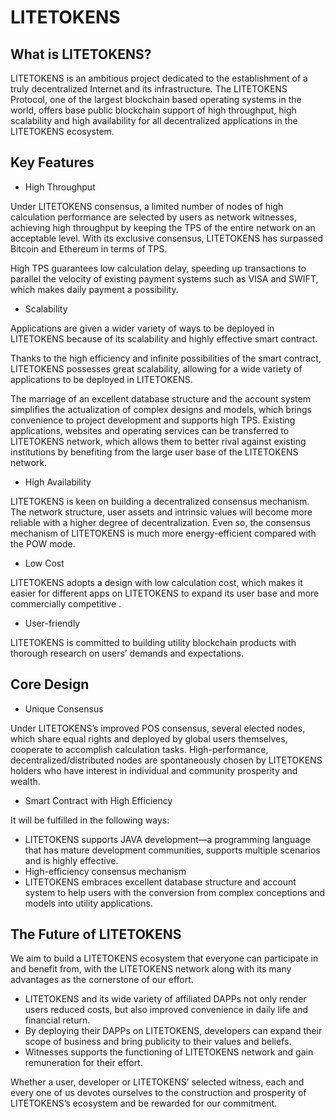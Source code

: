 # LITETOKENS

## What is LITETOKENS?

LITETOKENS is an ambitious project dedicated to the establishment of a truly decentralized Internet and its infrastructure. The LITETOKENS Protocol, one of the largest blockchain based operating systems in the world, offers base public blockchain support of high throughput, high scalability and high availability for all decentralized applications in the LITETOKENS ecosystem. 

## Key Features

+ High Throughput

Under LITETOKENS consensus, a limited number of nodes of high calculation performance are selected by users as network witnesses, achieving high throughput by keeping the TPS of the entire network on an acceptable level. With its exclusive consensus, LITETOKENS has surpassed Bitcoin and Ethereum in terms of TPS.

High TPS guarantees low calculation delay, speeding up transactions to parallel the velocity of existing payment systems such as VISA and SWIFT, which makes daily payment a possibility.  

+ Scalability
     
Applications are given a wider variety of ways to be deployed in LITETOKENS because of its scalability and highly effective smart contract.

Thanks to the high efficiency and infinite possibilities of the smart contract, LITETOKENS possesses great scalability, allowing for a wide variety of applications to be deployed in LITETOKENS.

The marriage of an excellent database structure and the account system simplifies the actualization of complex designs and models, which brings convenience to project development and supports high TPS. Existing applications, websites and operating services can be transferred to LITETOKENS network, which allows them to better rival against existing institutions by benefiting from the large user base of the LITETOKENS network.
+ High Availability

LITETOKENS is keen on building a decentralized consensus mechanism.  The network structure, user assets and intrinsic values will become more reliable with a higher degree of decentralization. Even so, the consensus mechanism of LITETOKENS is much more energy-efficient compared with the POW mode.

+ Low Cost

LITETOKENS adopts a design with low calculation cost, which makes it easier for different apps on LITETOKENS to expand its user base and more commercially competitive .

+ User-friendly

LITETOKENS is committed to building utility blockchain products with thorough research on  users’ demands and expectations.

## Core Design

+ Unique Consensus

Under LITETOKENS’s improved POS consensus, several elected nodes, which share equal rights and deployed by global users themselves, cooperate to accomplish calculation tasks.
High-performance, decentralized/distributed nodes are spontaneously chosen by LITETOKENS holders who have interest in individual and community prosperity and wealth.

+ Smart Contract with High Efficiency

It will be fulfilled in the following ways:

   + LITETOKENS supports JAVA development—a programming language that has mature development communities, supports multiple scenarios and is highly effective.
   + High-efficiency consensus mechanism 
   + LITETOKENS embraces excellent database structure and account system to help users with the conversion from complex conceptions and models into utility applications.

## The Future of LITETOKENS 

We aim to build a LITETOKENS ecosystem that everyone can participate in and benefit from, with the LITETOKENS network along with its many advantages as the cornerstone of our effort.

+ LITETOKENS and its wide variety of affiliated DAPPs not only render users reduced costs, but also improved convenience in daily life and financial return. 
+ By deploying their DAPPs on LITETOKENS, developers can expand their scope of business and bring publicity to their values and beliefs.
+ Witnesses supports the functioning of LITETOKENS network and gain remuneration for their effort.

Whether a user, developer or LITETOKENS’ selected witness, each and every one of us devotes ourselves to the construction and prosperity of LITETOKENS’s ecosystem and be rewarded for our commitment.
